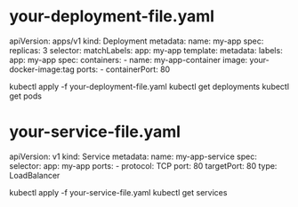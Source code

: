 # your-deployment-file.yaml
apiVersion: apps/v1
kind: Deployment
metadata:
  name: my-app
spec:
  replicas: 3
  selector:
    matchLabels:
      app: my-app
  template:
    metadata:
      labels:
        app: my-app
    spec:
      containers:
      - name: my-app-container
        image: your-docker-image:tag
        ports:
        - containerPort: 80

kubectl apply -f your-deployment-file.yaml
kubectl get deployments
kubectl get pods

# your-service-file.yaml
apiVersion: v1
kind: Service
metadata:
  name: my-app-service
spec:
  selector:
    app: my-app
  ports:
    - protocol: TCP
      port: 80
      targetPort: 80
  type: LoadBalancer

kubectl apply -f your-service-file.yaml
kubectl get services


